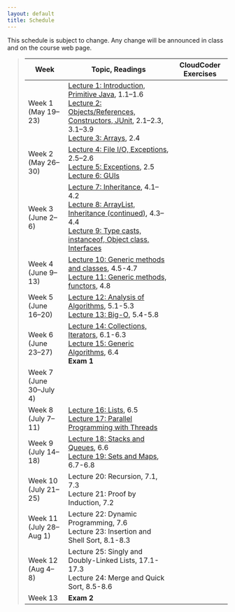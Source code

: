 ```yaml
---
layout: default
title: Schedule
---
```


This schedule is subject to change.  Any change will be
announced in class and on the course web page.

> Week | Topic, Readings | CloudCoder Exercises
> ---- | ------- | --------------------
> Week 1 (May 19&ndash;23) | [Lecture 1: Introduction, Primitive Java](lectures/lecture01.html), 1.1&ndash;1.6 <br> [Lecture 2: Objects/References, Constructors, JUnit](lectures/lecture02.html), 2.1&ndash;2.3, 3.1&ndash;3.9 <br> [Lecture 3: Arrays](lectures/lecture03.html), 2.4
> Week 2 (May 26&ndash;30) | [Lecture 4: File I/O, Exceptions](lectures/lecture04.html), 2.5&ndash;2.6 <br> [Lecture 5: Exceptions](lectures/lecture05.html), 2.5 <br> [Lecture 6: GUIs](lectures/lecture06.html)
> Week 3 (June 2&ndash;6) | [Lecture 7: Inheritance](lectures/lecture07.html), 4.1&ndash;4.2 <br> [Lecture 8: ArrayList, Inheritance (continued)](lectures/lecture08.html), 4.3&ndash;4.4 <br> [Lecture 9: Type casts, instanceof, Object class, Interfaces](lectures/lecture09.html)
> Week 4 (June 9&ndash;13) | [Lecture 10: Generic methods and classes](lectures/lecture10.html), 4.5-4.7 <br> [Lecture 11: Generic methods, functors](lectures/lecture11.html), 4.8
> Week 5 (June 16&ndash;20) | [Lecture 12: Analysis of Algorithms](lectures/lecture12.html), 5.1-5.3 <br> [Lecture 13: Big-O](lectures/lecture13.html), 5.4-5.8
> Week 6 (June 23&ndash;27) | [Lecture 14: Collections, Iterators](lectures/lecture14.html), 6.1-6.3 <br> [Lecture 15: Generic Algorithms](lectures/lecture15.html), 6.4 <br> **Exam 1** |
> Week 7 (June 30&ndash;July 4) |  |
> Week 8 (July 7&ndash;11) | [Lecture 16: Lists](lectures/lecture16.html), 6.5 <br> [Lecture 17: Parallel Programming with Threads](lectures/lecture17.html) | 
> Week 9 (July 14&ndash;18) | [Lecture 18: Stacks and Queues](lectures/lecture18.html), 6.6 <br> [Lecture 19: Sets and Maps](lectures/lecture19.html), 6.7-6.8 | 
> Week 10 (July 21&ndash;25) | Lecture 20: Recursion, 7.1, 7.3 <br> Lecture 21: Proof by Induction, 7.2 |
> Week 11 (July 28&ndash;Aug 1) | Lecture 22: Dynamic Programming, 7.6 <br> Lecture 23: Insertion and Shell Sort, 8.1-8.3  |
> Week 12 (Aug 4&ndash;8) | Lecture 25: Singly and Doubly-Linked Lists, 17.1-17.3 <br> Lecture 24: Merge and Quick Sort, 8.5-8.6 |
> Week 13 | **Exam 2** | 
